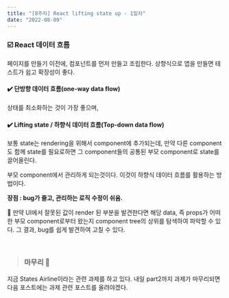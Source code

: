 ```yaml
---
title: "[8주차] React lifting state up - 1일차"
date: "2022-08-09"
---
```


### ☑️ React 데이터 흐름

페이지를 만들기 이전에, 컴포넌트를 먼저 만들고 조립한다. 상향식으로 앱을 만들면 테스트가 쉽고 확장성이 좋다.

#### ✔️ 단방향 데이터 흐름(one-way data flow)

상태를 최소화하는 것이 가장 좋으며,

#### ✔️ Lifting state / 하향식 데이터 흐름(Top-down data flow)

보통 state는 rendering을 위해서 component에 추가되는데,
만약 다른 component도 함께 state를 필요로하면
그 component들의 공통된 부모 component로 state를 끌어올린다.

부모 component에서 관리하게 되는것이다. 이것이 하향식 데이터 흐름를 활용하는 방법이다.

**장점 : 
bug가 줄고, 관리하는 로직 수정이 쉬움.**

📍 만약 UI에서 잘못된 값이 render 된 부분을 발견한다면
해당 data, 즉 props가 어떠한 부모 component로부터 왔는지
component tree의 상위를 탐색하여 파악할 수 있다.
그 결과, bug를 쉽게 발견하여 고칠 수 있다.

<br>

> ### 마무리 👀

지금 States Airline이라는 관련 과제를 하고 있다. 내일 part2까지 과제가 마무리되면 다음 포스트에는 과제 관련 포스트를 올려야겠다.